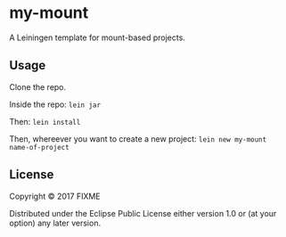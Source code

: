 # my-mount

A Leiningen template for mount-based projects.

## Usage

Clone the repo.

Inside the repo: `lein jar`

Then: `lein install`

Then, whereever you want to create a new project: `lein new my-mount name-of-project`

## License

Copyright © 2017 FIXME

Distributed under the Eclipse Public License either version 1.0 or (at
your option) any later version.
